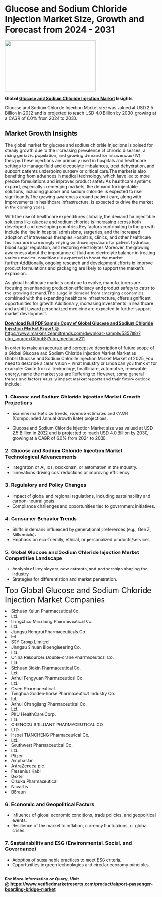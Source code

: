 <H1>Glucose and Sodium Chloride Injection Market Size, Growth and Forecast from 2024 - 2031</H1><img class="aligncenter size-medium wp-image-584254" src="https://thirdeyenews.in/wp-content/uploads/2024/09/Global-Market-Research-300x168.jpeg" alt="" width="300" height="168" /><p><strong>Global&nbsp;<a href="https://www.marketsizeandtrends.com/download-sample/535788/?utm_source=Github8j?utm_medium=211">Glucose and Sodium Chloride Injection Market</a> Insights</strong></p><p>Glucose and Sodium Chloride Injection Market size was valued at USD 2.5 Billion in 2022 and is projected to reach USD 4.0 Billion by 2030, growing at a CAGR of 6.0% from 2024 to 2030.</p><p><h2>Market Growth Insights</h2> <p>The global market for glucose and sodium chloride injections is poised for steady growth due to the increasing prevalence of chronic diseases, a rising geriatric population, and growing demand for intravenous (IV) therapy.These injections are primarily used in hospitals and healthcare settings to manage fluid and electrolyte imbalances, treat dehydration, and support patients undergoing surgery or critical care.The market is also benefiting from advances in medical technology, which have led to more precise formulations and improved product safety.As healthcare systems expand, especially in emerging markets, the demand for injectable solutions, including glucose and sodium chloride, is expected to rise significantly.The growing awareness around patient care, along with improvements in healthcare infrastructure, is expected to drive the market in the coming years.</p> <p><a href="download_sample_link_here"></a></p> <p>With the rise of healthcare expenditures globally, the demand for injectable solutions like glucose and sodium chloride is increasing across both developed and developing countries.Key factors contributing to the growth include the rise in hospital admissions, surgeries, and the increased adoption of intravenous therapies.Hospitals, clinics, and other healthcare facilities are increasingly relying on these injections for patient hydration, blood sugar regulation, and restoring electrolytes.Moreover, the growing awareness about the importance of fluid and electrolyte balance in treating various medical conditions is expected to boost the market further.Additionally, ongoing research and development efforts to improve product formulations and packaging are likely to support the market’s expansion.</p> <p>As global healthcare markets continue to evolve, manufacturers are focusing on enhancing production efficiency and product safety to cater to the growing demand.The surge in demand from emerging economies, combined with the expanding healthcare infrastructure, offers significant opportunities for growth.Additionally, increasing investments in healthcare and a shift toward personalized medicine are expected to further support market development.</p> <p><a href="get_more_link_here"></p><p><span class=""><strong>Download Full PDF Sample Copy of Global Glucose and Sodium Chloride Injection Market Report</strong> @ <a href="https://www.marketsizeandtrends.com/download-sample/535788/?utm_source=Github8j?utm_medium=211" target="_blank">https://www.marketsizeandtrends.com/download-sample/535788/?utm_source=Github8j?utm_medium=211</a></span></p><p>In order to make an accurate and perceptive description of future scope of a Global&nbsp;Glucose and Sodium Chloride Injection Market Market as Global&nbsp;Glucose and Sodium Chloride Injection Market Market of 2025, you need to describe a clear Vision &ndash; What Industry or Linda can you think of for example: Quote from a Technology, healthcare, automotive, renewable energy, name the market you are Reffering to.However, some general trends and factors usually impact market reports and their future outlook include:</p><h3>1.&nbsp;<strong>Glucose and Sodium Chloride Injection Market Growth Projections</strong></h3><ul><li>Examine market size trends, revenue estimates and CAGR (Compounded Annual Growth Rate) projections.</li><li><p>Glucose and Sodium Chloride Injection Market size was valued at USD 2.5 Billion in 2022 and is projected to reach USD 4.0 Billion by 2030, growing at a CAGR of 6.0% from 2024 to 2030.</p></li></ul><h3>2.&nbsp;<strong>Glucose and Sodium Chloride Injection Market Technological Advancements</strong></h3><ul><li>Integration of AI, IoT, blockchain, or automation in the industry.</li><li>Innovations driving cost reductions or improving efficiency.</li></ul><h3>3.&nbsp;<strong>Regulatory and Policy Changes</strong></h3><ul><li>Impact of global and regional regulations, including sustainability and carbon-neutral goals.</li><li>Compliance challenges and opportunities tied to government initiatives.</li></ul><h3>4.&nbsp;<strong>Consumer Behavior Trends</strong></h3><ul><li>Shifts in demand influenced by generational preferences (e.g., Gen Z, Millennials).</li><li>Emphasis on eco-friendly, ethical, or personalized products/services.</li></ul><h3>5.&nbsp;<strong>Global Glucose and Sodium Chloride Injection Market Competitive Landscape</strong></h3><ul><li>Analysis of key players, new entrants, and partnerships shaping the industry.</li><li>Strategies for differentiation and market penetration.</li></ul><p data-pm-slice="1 1 []"><span style="color: inherit; font-family: inherit; font-size: 25px;">Top Global Glucose and Sodium Chloride Injection Market Companies</span></p><div class="" data-test-id=""><p><li>Sichuan Kelun Pharmaceutical Co.</li><li>Ltd.</li><li> Hangzhou Minsheng Pharmaceutical Co.</li><li> Ltd.</li><li> Jiangsu Hengrui Pharmaceuticals Co.</li><li>ltd.</li><li> SSY Group Limited</li><li> Jiangsu Sihuan Bioengineering Co.</li><li>Ltd.</li><li> China Resources Double-crane Pharmaceutical Co.</li><li>Ltd.</li><li> Sichuan Biokin Pharmaceutical Co.</li><li>Ltd.</li><li> Anhui Fengyuan Pharmaceutical Co.</li><li>Ltd.</li><li> Cisen Pharmaceutical</li><li> Tonghua Golden-horse Pharmaceutical Industry Co.</li><li>ltd.</li><li> Anhui Changjiang Pharmaceutical Co.</li><li> Ltd.</li><li> PKU HealthCare Corp.</li><li>Ltd.</li><li> CHENGDU BRILLIANT PHARMACEUTICAL CO.</li><li> LTD.</li><li> Hebei TIANCHENG Pharmaceutical Co.</li><li> Ltd.</li><li> Southwest Pharmaceutical Co.</li><li> Ltd.</li><li> Pfizer</li><li> Amphastar</li><li> AstraZeneca plc.</li><li> Fresenius Kabi</li><li> Baxter</li><li> Otsuka Pharmaceutical</li><li> Novartis</li><li> BBraun</li></p></div><h3>6.&nbsp;<strong>Economic and Geopolitical Factors</strong></h3><ul><li>Influence of global economic conditions, trade policies, and geopolitical events.</li><li>Resilience of the market to inflation, currency fluctuations, or global crises.</li></ul><h3>7.&nbsp;<strong>Sustainability and ESG (Environmental, Social, and Governance)</strong></h3><ul><li>Adoption of sustainable practices to meet ESG criteria.</li><li>Opportunities in green technologies and circular economy principles.</li></ul><h2><strong style="font-size: 14px;">For More Information or Query, Visit @&nbsp;</strong><a style="background-color: #ffffff; font-size: 14px;" href="https://www.marketsizeandtrends.com/report/glucose-and-sodium-chloride-injection-market/" target="_blank">https://www.verifiedmarketreports.com/product/airport-passenger-boarding-bridge-market</a></h2>